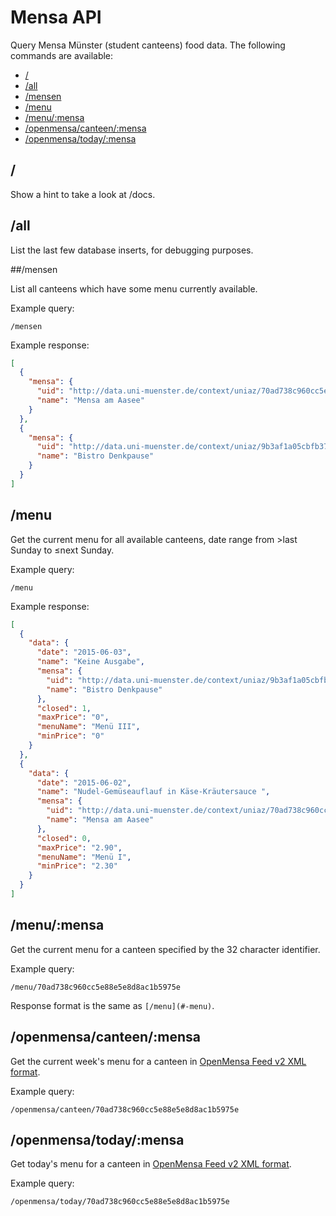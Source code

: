 # Mensa API

Query Mensa Münster (student canteens) food data. The following commands are available:

* [/](#-)
* [/all](#-all)
* [/mensen](#-mensen)
* [/menu](#-menu)
* [/menu/:mensa](#-menu-mensa)
* [/openmensa/canteen/:mensa](#-openmensa-canteen-mensa)
* [/openmensa/today/:mensa](#-openmensa-today-mensa)

## /

Show a hint to take a look at /docs.

## /all

List the last few database inserts, for debugging purposes.

##/mensen

List all canteens which have some menu currently available.

Example query:

`/mensen`

Example response:

```JSON
[
  {
    "mensa": {
      "uid": "http://data.uni-muenster.de/context/uniaz/70ad738c960cc5e88e5e8d8ac1b5975e",
      "name": "Mensa am Aasee"
    }
  },
  {
    "mensa": {
      "uid": "http://data.uni-muenster.de/context/uniaz/9b3af1a05cbfb372bc205d86760a6afa",
      "name": "Bistro Denkpause"
    }
  }
]
```

## /menu

Get the current menu for all available canteens, date range from >last Sunday to ≤next Sunday.

Example query:

`/menu`

Example response:

```JSON
[
  {
    "data": {
      "date": "2015-06-03",
      "name": "Keine Ausgabe",
      "mensa": {
        "uid": "http://data.uni-muenster.de/context/uniaz/9b3af1a05cbfb372bc205d86760a6afa",
        "name": "Bistro Denkpause"
      },
      "closed": 1,
      "maxPrice": "0",
      "menuName": "Menü III",
      "minPrice": "0"
    }
  },
  {
    "data": {
      "date": "2015-06-02",
      "name": "Nudel-Gemüseauflauf in Käse-Kräutersauce ",
      "mensa": {
        "uid": "http://data.uni-muenster.de/context/uniaz/70ad738c960cc5e88e5e8d8ac1b5975e",
        "name": "Mensa am Aasee"
      },
      "closed": 0,
      "maxPrice": "2.90",
      "menuName": "Menü I",
      "minPrice": "2.30"
    }
  }
]
```

## /menu/:mensa

Get the current menu for a canteen specified by the 32 character identifier.

Example query:

`/menu/70ad738c960cc5e88e5e8d8ac1b5975e`

Response format is the same as `[/menu](#-menu)`.


## /openmensa/canteen/:mensa

Get the current week's menu for a canteen in [OpenMensa Feed v2 XML format](http://doc.openmensa.org/feed/v2/).

Example query:

`/openmensa/canteen/70ad738c960cc5e88e5e8d8ac1b5975e`


## /openmensa/today/:mensa

Get today's menu for a canteen in [OpenMensa Feed v2 XML format](http://doc.openmensa.org/feed/v2/).

Example query:

`/openmensa/today/70ad738c960cc5e88e5e8d8ac1b5975e`